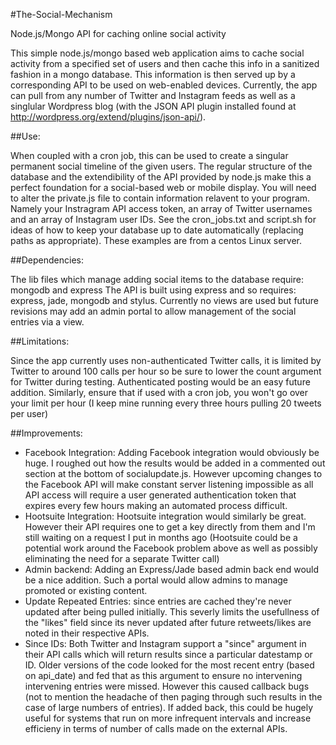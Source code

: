 #The-Social-Mechanism

Node.js/Mongo API for caching online social activity

This simple node.js/mongo based web application aims to cache social activity from a specified set of users and then cache this info in a sanitized fashion in a mongo database. This information is then served up by a corresponding API to be used on web-enabled devices. Currently, the app can pull from any number of Twitter and Instagram feeds as well as a singlular Wordpress blog (with the JSON API plugin installed found at http://wordpress.org/extend/plugins/json-api/).

##Use:

When coupled with a cron job, this can be used to create a singular permanent social timeline of the given users. The regular structure of the database and the extendibility of the API provided by node.js make this a perfect foundation for a social-based web or mobile display. You will need to alter the private.js file to contain information relavent to your program. Namely your Instragram API access token, an array of Twitter usernames and an array of Instagram user IDs. See the cron_jobs.txt and script.sh for ideas of how to keep your database up to date automatically (replacing paths as appropriate). These examples are from a centos Linux server.

##Dependencies:

The lib files which manage adding social items to the database require: 
  mongodb and express
The API is built using express and so requires: 
  express, jade, mongodb and stylus.
Currently no views are used but future revisions may add an admin portal to allow management of the social entries via a view.

##Limitations:

Since the app currently uses non-authenticated Twitter calls, it is limited by Twitter to around 100 calls per hour so be sure to lower the count argument for Twitter during testing. Authenticated posting would be an easy future addition. Similarly, ensure that if used with a cron job, you won't go over your limit per hour (I keep mine running every three hours pulling 20 tweets per user)

##Improvements:
* Facebook Integration: Adding Facebook integration would obviously be huge. I roughed out how the results would be added in a commented out section at the bottom of socialupdate.js. However upcoming changes to the Facebook API will make constant server listening impossible as all API access will require a user generated authentication token that expires every few hours making an automated process difficult.
* Hootsuite Integration: Hootsuite integration would similarly be great. However their API requires one to get a key directly from them and I'm still waiting on a request I put in months ago (Hootsuite could be a potential work around the Facebook problem above as well as possibly eliminating the need for a separate Twitter call)
* Admin backend: Adding an Express/Jade based admin back end would be a nice addition. Such a portal would allow admins to manage promoted or existing content.
* Update Repeated Entries: since entries are cached they're never updated after being pulled initially. This severly limits the usefullness of the "likes" field since its never updated after future retweets/likes are noted in their respective APIs.
* Since IDs: Both Twitter and Instagram support a "since" argument in their API calls which will return results since a particular datestamp or ID. Older versions of the code looked for the most recent entry (based on api_date) and fed that as this argument to ensure no intervening intervening entries were missed. However this caused callback bugs (not to mention the headache of then paging through such results in the case of large numbers of entries). If added back, this could be hugely useful for systems that run on more infrequent intervals and increase efficieny in terms of number of calls made on the external APIs.
